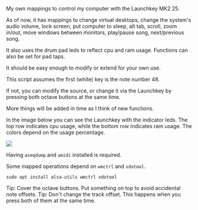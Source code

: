 My own mappings to control my computer with the Launchkey MK2 25.

As of now, it has mappings to change virtual desktops, change the system's audio volume, lock screen, put computer to sleep, alt tab, scroll, zoom in/out, move windows between monitors, play/pause song, next/previous song.

It also uses the drum pad leds to reflect cpu and ram usage. Functions can also be set for pad taps.

It should be easy enough to modify or extend for your own use.

This script assumes the first (white) key is the note number 48.

If not, you can modify the source, or change it via the Launchkey by pressing both octave buttons at the same time.

More things will be added in time as I think of new functions.

In the image below you can see the Launchkey with the indicator leds. The top row indicates cpu usage, while the bottom row indicates ram usage. The colors depend on the usage percentage.

![](https://i.imgur.com/NtrsZtr.jpg)

Having `aseqdump` and `amidi` installed is required.

Some mapped operations depend on `wmctrl` and `xdotool`.

`sudo apt install alsa-utils wmctrl xdotool`

Tip: Cover the octave buttons. Put something on top to avoid accidental note offsets.
Tip: Don't change the track offset. This happens when you press both of them at the same time.